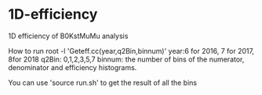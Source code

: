 # 1D-efficiency
1D efficiency of B0KstMuMu analysis

How to run
root -l 'Geteff.cc(year,q2Bin,binnum)'
year:6 for 2016, 7 for 2017, 8for 2018
q2Bin: 0,1,2,3,5,7
binnum: the number of bins of the numerator, denominator and efficiency histograms.

You can use 'source run.sh' to get the result of all the bins
